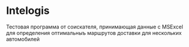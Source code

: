 # Intelogis
Тестовая программа от соискателя, принимающая данные с MSExcel для определения оптимальныъ маршрутов доставки для нескольких автомобилей
